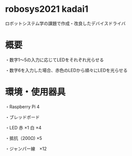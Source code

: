 # robosys2021 kadai1
ロボットシステム学の課題で作成・改良したデバイスドライバ
# 概要
・数字1～5の入力に応じてLEDをそれぞれ光らせる

・数字6を入力した場合、赤色のLEDから順々にLEDを光らせる
# 環境・使用器具
・Raspberry Pi 4 

・ブレッドボード

・LED 赤 ×1  白 ×4

・抵抗（200Ω) ×5

・ジャンパー線　×12
